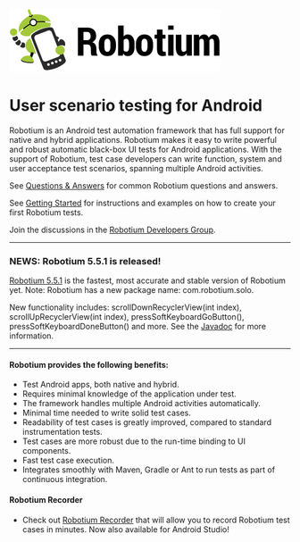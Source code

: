 ![Robotium](logo.png)

# User scenario testing for Android
Robotium is an Android test automation framework that has full support for native and hybrid applications. Robotium makes it easy to write powerful and robust automatic black-box UI tests for Android applications. With the support of Robotium, test case developers can write function, system and user acceptance test scenarios, spanning multiple Android activities.


See [Questions & Answers](https://github.com/RobotiumTech/robotium/wiki/Questions-&-Answers) for common Robotium questions and answers. 
<br>

See [Getting Started](https://github.com/RobotiumTech/robotium/wiki/Getting-Started) for instructions and examples on how to create your first Robotium tests. 
<br>

Join the discussions in the [Robotium Developers Group](http://groups.google.com/group/robotium-developers). 

----
### NEWS: Robotium 5.5.1 is released!
[Robotium 5.5.1](https://github.com/RobotiumTech/robotium/wiki/Downloads) is the fastest, most accurate and stable version of Robotium yet. Note: Robotium has a new package name: com.robotium.solo.

New functionality includes: scrollDownRecyclerView(int index), scrollUpRecyclerView(int index), pressSoftKeyboardGoButton(), pressSoftKeyboardDoneButton() and more. See the [Javadoc](http://robotium.googlecode.com/svn/doc/index.html) for more information.

----

#### Robotium provides the following benefits:
  * Test Android apps, both native and hybrid.
  * Requires minimal knowledge of the application under test.
  * The framework handles multiple Android activities automatically.
  * Minimal time needed to write solid test cases.
  * Readability of test cases is greatly improved, compared to standard instrumentation tests.
  * Test cases are more robust due to the run-time binding to UI components.
  * Fast test case execution.
  * Integrates smoothly with Maven, Gradle or Ant to run tests as part of continuous integration.


#### Robotium Recorder ####
  * Check out [Robotium Recorder](http://Robotium.com) that will allow you to record Robotium test cases in minutes. Now also available for Android Studio! 
